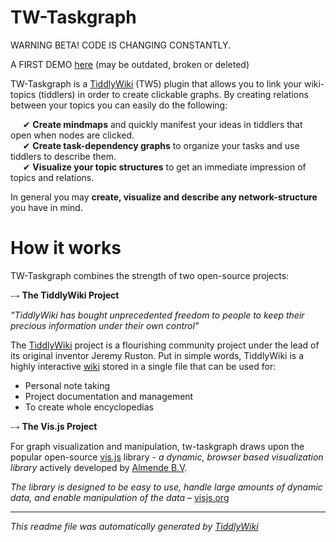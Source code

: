 <h1 class="">TW-Taskgraph</h1><p>WARNING BETA! CODE IS CHANGING CONSTANTLY.</p><p>A FIRST DEMO <a target="_blank" class="tc-tiddlylink-external" href="http://wkpr.de/hosting/tmp/tw5/">here</a> (may be outdated, broken or deleted)</p><p>TW-Taskgraph is a <a target="_blank" class="tc-tiddlylink-external" href="http://tiddlywiki.com/">TiddlyWiki</a> (TW5) plugin that allows you to link your wiki-topics (tiddlers) in order to create clickable graphs. By creating relations between your topics you can easily do the following:</p><p>&nbsp;&nbsp;&nbsp;&nbsp; ✔ <strong>Create mindmaps</strong> and quickly manifest your ideas in tiddlers that open when nodes are clicked.<br>
&nbsp;&nbsp;&nbsp;&nbsp; ✔ <strong>Create task-dependency graphs</strong> to organize your tasks and use tiddlers to describe them.<br>
&nbsp;&nbsp;&nbsp;&nbsp; ✔ <strong>Visualize your topic structures</strong> to get an immediate impression of topics and relations.</p><p>In general you may <strong>create, visualize and describe any network-structure</strong> you have in mind.</p><h1 class="">How it works</h1><p>TW-Taskgraph combines the strength of two open-source projects:</p><p>⤍ <strong>The TiddlyWiki Project</strong></p><p><em>"TiddlyWiki has bought unprecedented freedom to people to keep their precious information under their own control"</em></p><p>The <a target="_blank" class="tc-tiddlylink-external" href="http://tiddlywiki.com/">TiddlyWiki</a> project is a flourishing community project under the lead of its original inventor Jeremy Ruston. Put in simple words, TiddlyWiki is a highly interactive <a target="_blank" class="tc-tiddlylink-external" href="https://en.wikipedia.org/wiki/Wiki">wiki</a> stored in a single file that can be used for:</p><ul><li>Personal note taking</li><li>Project documentation and management</li><li>To create whole encyclopedias</li></ul><p>⤍ <strong>The Vis.js Project</strong></p><p>For graph visualization and manipulation, tw-taskgraph draws upon the popular open-source <a target="_blank" class="tc-tiddlylink-external" href="http://visjs.org/">vis.js</a> library - <em>a dynamic, browser based visualization library</em> actively developed by <a target="_blank" class="tc-tiddlylink-external" href="http://almende.com">Almende B.V</a>.</p><p><em>The library is designed to be easy to use, handle large amounts of dynamic data, and enable manipulation of the data</em> – <a target="_blank" class="tc-tiddlylink-external" href="http://visjs.org/">visjs.org</a></p>

<hr />
<em>This readme file was automatically generated by <a href="http://tiddlywiki.com/static/TiddlyWiki.html">TiddlyWiki</a></em>

